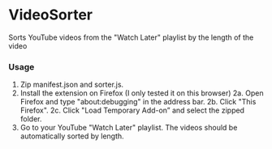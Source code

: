 # VideoSorter
Sorts YouTube videos from the "Watch Later" playlist by the length of the video

### Usage
1. Zip manifest.json and sorter.js.
2. Install the extension on Firefox (I only tested it on this browser)
    2a. Open Firefox and type "about:debugging" in the address bar.
    2b. Click "This Firefox".
    2c. Click "Load Temporary Add-on” and select the zipped folder.
3. Go to your YouTube "Watch Later" playlist. The videos should be automatically sorted by length.
